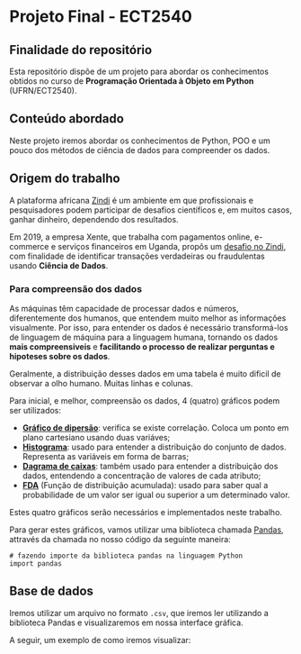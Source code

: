 # Projeto Final - ECT2540

## Finalidade do repositório

Esta repositório dispõe de um projeto para abordar os conhecimentos obtidos no curso de **Programação Orientada à Objeto em Python** (UFRN/ECT2540).

## Conteúdo abordado

Neste projeto iremos abordar os conhecimentos de Python, POO e um pouco dos métodos de ciência de dados para compreender os dados.

## Origem do trabalho

A plataforma africana [Zindi](https://zindi.africa/) é um ambiente em que profissionais e pesquisadores podem participar de desafios científicos e, em muitos casos, ganhar dinheiro, dependendo dos resultados.

Em 2019, a empresa Xente, que trabalha com pagamentos online, e-commerce e serviços financeiros em Uganda, propôs um [desafio no Zindi](https://zindi.africa/competitions/xente-fraud-detection-challenge), com finalidade de identificar transações verdadeiras ou fraudulentas usando **Ciência de Dados**.

### Para compreensão dos dados

As máquinas têm capacidade de processar dados e números, diferentemente dos humanos, que entendem muito melhor as informações visualmente. Por isso, para entender os dados é necessário transformá-los  de linguagem de máquina para a linguagem humana, tornando os dados **mais compreensiveis** e **facilitando o processo de realizar perguntas e hipoteses sobre os dados**.

Geralmente, a distribuição desses dados em uma tabela é muito dificil de observar a olho humano. Muitas linhas e colunas.

Para inicial, e melhor, compreensão os dados, 4 (quatro) gráficos podem ser utilizados:
- [**Gráfico de dipersão**](https://pt.wikipedia.org/wiki/Gr%C3%A1fico_de_dispers%C3%A3o): verifica se existe correlação. Coloca um ponto em plano cartesiano usando duas variáves;
- [**Histograma**](https://pt.wikipedia.org/wiki/Histograma): usado para entender a distribuição do conjunto de dados. Representa as variáveis em forma de barras;
- [**Dagrama de caixas**](https://pt.wikipedia.org/wiki/Diagrama_de_caixa): também usado para entender a distribuição dos dados, entendendo a concentração de valores de cada atributo;
- [**FDA**](https://pt.wikipedia.org/wiki/Fun%C3%A7%C3%A3o_distribui%C3%A7%C3%A3o_acumulada) (Função de distribuição acumulada): usado para saber qual a probabilidade de um valor ser igual ou superior a um determinado valor.

Estes quatro gráficos serão necessários e implementados neste trabalho.

Para gerar estes gráficos, vamos utilizar uma biblioteca chamada [Pandas](https://pandas.pydata.org/getting_started.html), attravés da chamada no nosso código da seguinte maneira:
```
# fazendo importe da biblioteca pandas na linguagem Python
import pandas
```
## Base de dados

Iremos utilizar um arquivo no formato `.csv`, que iremos ler utilizando a biblioteca Pandas e visualizaremos em nossa interface gráfica.

A seguir, um exemplo de como iremos visualizar:
